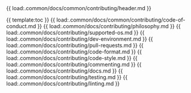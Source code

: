 <!-- ⚠️ This README has been generated from the file(s) ".config/docs/blueprint-contributing.md" ⚠️-->{{ load:.common/docs/common/contributing/header.md }}

{{ template:toc }}
{{ load:.common/docs/common/contributing/code-of-conduct.md }}
{{ load:.common/docs/contributing/philosophy.md }}
{{ load:.common/docs/contributing/supported-os.md }}
{{ load:.common/docs/contributing/dev-environment.md }}
{{ load:.common/docs/contributing/pull-requests.md }}
{{ load:.common/docs/contributing/code-format.md }}
{{ load:.common/docs/contributing/code-style.md }}
{{ load:.common/docs/contributing/commenting.md }}
{{ load:.common/docs/contributing/docs.md }}
{{ load:.common/docs/contributing/testing.md }}
{{ load:.common/docs/contributing/linting.md }}
